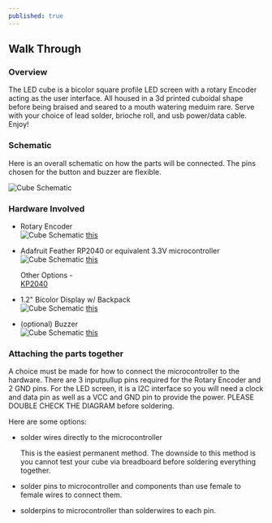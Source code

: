 ```yaml
---
published: true
---
```

## Walk Through

### Overview 
The LED cube is a bicolor square profile LED screen with a rotary Encoder acting as the user interface. All housed in a 3d printed cuboidal shape before being braised and seared to a mouth watering meduim rare. Serve with your choice of lead solder, brioche roll, and usb power/data cable. Enjoy!

### Schematic 
Here is an overall schematic on how the parts will be connected. The pins chosen for the button and buzzer are flexible. 

![Cube Schematic]({{site.baseurl}}/images/LED_cube/Schematic.png)

 
### Hardware Involved 

- Rotary Encoder  
	![Cube Schematic]({{site.baseurl}}/images/LED_cube/Rotary_Encoder.jpg)
	[this](https://www.adafruit.com/product/377)  
    
- Adafruit Feather RP2040 or equivalent 3.3V microcontroller
	![Cube Schematic]({{site.baseurl}}/images/LED_cube/rp2040.jpg)
	[this](https://www.adafruit.com/product/4884)
    
    Other Options -   
    [KP2040](https://www.adafruit.com/product/5302)
    
- 1.2" Bicolor Display w/ Backpack  
	![Cube Schematic]({{site.baseurl}}/images/LED_cube/Bicolor_LED.jpg)
	[this](https://www.adafruit.com/product/902)
    
- (optional) Buzzer  
	![Cube Schematic]({{site.baseurl}}/images/LED_cube/buzzer.jpg)
	[this](https://www.adafruit.com/product/1536)
	

### Attaching the parts together 

A choice must be made for how to connect the microcontroller to the hardware. There are 3 inputpullup pins required for the Rotary Encoder and 2 GND pins. For the LED screen, it is a I2C interface so you will need a clock and data pin as well as a VCC and GND pin to provide the power. PLEASE DOUBLE CHECK THE DIAGRAM before soldering. 

Here are some options:  

- solder wires directly to the microcontroller  
  
	This is the easiest permanent method. The downside to this method is you cannot test your cube via breadboard before soldering everything together.

- solder pins to microcontroller and components than use female to female wires to connect them.

- solderpins to microcontroller than solderwires to each pin.
